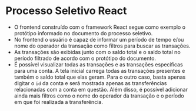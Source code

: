# Processo Seletivo React

- O frontend construído com o framework React segue como exemplo o protótipo informado no documento do processo seletivo.
- No frontend o usuário é capaz de informar um período de tempo e/ou nome do operador da transação como filtros para buscar as transações.
- As transações são exibidas junto com o saldo total e o saldo total no período filtrado de acordo com o protótipo do documento.
- É possível visualizar todas as transações e as transações específicas para uma conta. A tela inicial carrega todas as transações presentes e também o saldo total que elas geram. Para o outro caso, basta apenas digitar o `id` da conta e será mostrada apenas as transferências relacionadas com a conta em questão. Além disso, é possível adicionar ainda mais filtros como o nome do operador da transação e o período em que foi realizada a transferência.
